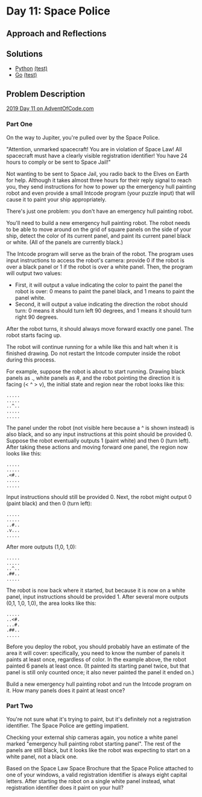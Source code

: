 # Day 11: Space Police

## Approach and Reflections

## Solutions

- [Python](./python_day11/day11.py) [(test)](./python_day11/day11_test.py)
- [Go](./go_day11/day11.go) [(test)](./go_day11/day11_test.go)

## Problem Description

[2019 Day 11 on AdventOfCode.com](https://adventofcode.com/2019/day/11)

### Part One

On the way to Jupiter, you're pulled over by the Space Police.

"Attention, unmarked spacecraft! You are in violation of Space Law! All
spacecraft must have a clearly visible registration identifier! You have 24
hours to comply or be sent to Space Jail!"

Not wanting to be sent to Space Jail, you radio back to the Elves on Earth for
help. Although it takes almost three hours for their reply signal to reach
you, they send instructions for how to power up the emergency hull painting
robot and even provide a small Intcode program (your puzzle input) that will
cause it to paint your ship appropriately.

There's just one problem: you don't have an emergency hull painting robot.

You'll need to build a new emergency hull painting robot. The robot needs to
be able to move around on the grid of square panels on the side of your ship,
detect the color of its current panel, and paint its current panel black or
white. (All of the panels are currently black.)

The Intcode program will serve as the brain of the robot. The program uses
input instructions to access the robot's camera: provide 0 if the robot is
over a black panel or 1 if the robot is over a white panel. Then, the program
will output two values:

- First, it will output a value indicating the color to paint the panel the
  robot is over: 0 means to paint the panel black, and 1 means to paint the
  panel white.
- Second, it will output a value indicating the direction the robot should
  turn: 0 means it should turn left 90 degrees, and 1 means it should turn
  right 90 degrees.

After the robot turns, it should always move forward exactly one panel. The
robot starts facing up.

The robot will continue running for a while like this and halt when it is
finished drawing. Do not restart the Intcode computer inside the robot during
this process.

For example, suppose the robot is about to start running. Drawing black panels
as ., white panels as #, and the robot pointing the direction it is facing (<
^ > v), the initial state and region near the robot looks like this:

```
.....
.....
..^..
.....
.....
```

The panel under the robot (not visible here because a ^ is shown instead) is
also black, and so any input instructions at this point should be provided 0.
Suppose the robot eventually outputs 1 (paint white) and then 0 (turn left).
After taking these actions and moving forward one panel, the region now looks
like this:

```
.....
.....
.<#..
.....
.....
```

Input instructions should still be provided 0. Next, the robot might output
0 (paint black) and then 0 (turn left):

```
.....
.....
..#..
.v...
.....
```

After more outputs (1,0, 1,0):

```
.....
.....
..^..
.##..
.....
```

The robot is now back where it started, but because it is now on a white
panel, input instructions should be provided 1. After several more outputs
(0,1, 1,0, 1,0), the area looks like this:

```
.....
..<#.
...#.
.##..
.....
```

Before you deploy the robot, you should probably have an estimate of the area
it will cover: specifically, you need to know the number of panels it paints
at least once, regardless of color. In the example above, the robot painted
6 panels at least once. (It painted its starting panel twice, but that panel
is still only counted once; it also never painted the panel it ended on.)

Build a new emergency hull painting robot and run the Intcode program on it.
How many panels does it paint at least once?

### Part Two

You're not sure what it's trying to paint, but it's definitely not
a registration identifier. The Space Police are getting impatient.

Checking your external ship cameras again, you notice a white panel marked
"emergency hull painting robot starting panel". The rest of the panels are
still black, but it looks like the robot was expecting to start on a white
panel, not a black one.

Based on the Space Law Space Brochure that the Space Police attached to one of
your windows, a valid registration identifier is always eight capital letters.
After starting the robot on a single white panel instead, what registration
identifier does it paint on your hull?
